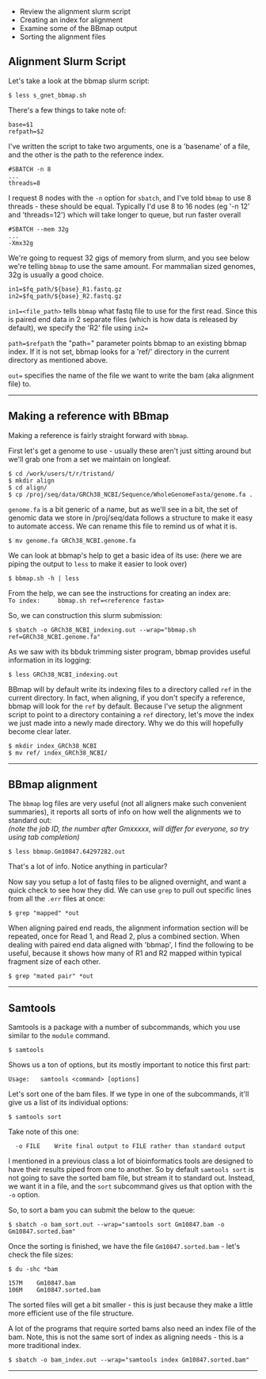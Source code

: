 * Review the alignment slurm script
* Creating an index for alignment
* Examine some of the BBmap output
* Sorting the alignment files

## Alignment Slurm Script
Let's take a look at the bbmap slurm script:

~~~
$ less s_gnet_bbmap.sh 
~~~

There's a few things to take note of:

~~~
base=$1
refpath=$2
~~~

I've written the script to take two arguments, one is a 'basename' of a file, and the other is the path to the reference index.

~~~
#SBATCH -n 8
...
threads=8
~~~

I request 8 nodes with the `-n` option for `sbatch`, and I've told `bbmap` to use 8 threads - these should be equal.  Typically I'd use 8 to 16 nodes (eg '-n 12' and 'threads=12') which will take longer to queue, but run faster overall

~~~
#SBATCH --mem 32g
...
-Xmx32g
~~~

We're going to request 32 gigs of memory from slurm, and you see below we're telling `bbmap` to use the same amount.  For mammalian sized genomes, 32g is usually a good choice.

~~~
in1=$fq_path/${base}_R1.fastq.gz
in2=$fq_path/${base}_R2.fastq.gz
~~~

`in1=<file_path>` tells `bbmap` what fastq file to use for the first read.  Since this is paired end data in 2 separate files (which is how data is released by default), we specify the 'R2' file using `in2=`


`path=$refpath` the "path=" parameter points bbmap to an existing bbmap index.  If it is not set, bbmap looks for a 'ref/' directory in the current directory as mentioned above.

`out=` specifies the name of the file we want to write the bam (aka alignment file) to.


***

## Making a reference with BBmap

Making a reference is fairly straight forward with `bbmap`.

First let's get a genome to use - usually these aren't just sitting around but we'll grab one from a set we maintain on longleaf.

~~~
$ cd /work/users/t/r/tristand/
$ mkdir align
$ cd align/
$ cp /proj/seq/data/GRCh38_NCBI/Sequence/WholeGenomeFasta/genome.fa .
~~~

`genome.fa` is a bit generic of a name, but as we'll see in a bit, the set of genomic data we store in /proj/seq/data follows a structure to make it easy to automate access.  We can rename this file to remind us of what it is.
  
~~~
$ mv genome.fa GRCh38_NCBI.genome.fa
~~~
  
We can look at bbmap's help to get a basic idea of its use:
(here we are piping the output to `less` to make it easier to look over)

~~~
$ bbmap.sh -h | less
~~~

From the help, we can see the instructions for creating an index are:  
`To index:     bbmap.sh ref=<reference fasta>`

So, we can construction this slurm submission:

~~~
$ sbatch -o GRCh38_NCBI_indexing.out --wrap="bbmap.sh ref=GRCh38_NCBI.genome.fa"
~~~

As we saw with its bbduk trimming sister program, bbmap provides useful information in its logging:

~~~
$ less GRCh38_NCBI_indexing.out
~~~

BBmap will by default write its indexing files to a directory called `ref` in the current directory.  In fact, when aligning, if you don't specify a reference, bbmap will look for the `ref` by default.  Because I've setup the alignment script to point to a directory containing a `ref` directory, let's move the index we just made into a newly made directory.  Why we do this will hopefully become clear later.

~~~
$ mkdir index_GRCh38_NCBI
$ mv ref/ index_GRCh38_NCBI/
~~~

***

## BBmap alignment 

The `bbmap` log files are very useful (not all aligners make such convenient summaries), it reports all sorts of info on how well the alignments we to standard out:  
*(note the job ID, the number after Gmxxxxx, will differ for everyone, so try using tab completion)*

~~~
$ less bbmap.Gm10847.64297282.out
~~~

That's a lot of info.  Notice anything in particular?

Now say you setup a lot of fastq files to be aligned overnight, and want a quick check to see how they did.  We can use `grep` to pull out specific lines from all the `.err` files at once:

~~~
$ grep "mapped" *out
~~~

When aligning paired end reads, the alignment information section will be repeated, once for Read 1, and Read 2, plus a combined section.  When dealing with paired end data aligned with 'bbmap', I find the following to be useful, because it shows how many of R1 and R2 mapped within typical fragment size of each other.
  
~~~
$ grep "mated pair" *out
~~~
  
***

## Samtools

Samtools is a package with a number of subcommands, which you use similar to the `module` command.

~~~
$ samtools
~~~

Shows us a ton of options, but its mostly important to notice this first part:

~~~
Usage:   samtools <command> [options]
~~~

Let's sort one of the bam files.  If we type in one of the subcommands, it'll give us a list of its individual options:

~~~
$ samtools sort
~~~

Take note of this one:

~~~
  -o FILE    Write final output to FILE rather than standard output
~~~

I mentioned in a previous class a lot of bioinformatics tools are designed to have their results piped from one to another.  So by default `samtools sort` is not going to save the sorted bam file, but stream it to standard out.  Instead, we want it in a file, and the `sort` subcommand gives us that option with the `-o` option.

So, to sort a bam you can submit the below to the queue:

~~~
$ sbatch -o bam_sort.out --wrap="samtools sort Gm10847.bam -o Gm10847.sorted.bam"
~~~

Once the sorting is finished, we have the file `Gm10847.sorted.bam` - let's check the file sizes:

~~~
$ du -shc *bam
~~~

~~~
157M	Gm10847.bam
106M	Gm10847.sorted.bam
~~~

The sorted files will get a bit smaller - this is just because they make a little more efficient use of the file structure.

A lot of the programs that require sorted bams also need an index file of the bam.  Note, this is not the same sort of index as aligning needs - this is a more traditional index.

~~~
$ sbatch -o bam_index.out --wrap="samtools index Gm10847.sorted.bam"
~~~

***  
